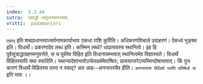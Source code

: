 ```yaml
---
index:  5.3.44
sutra:  एकाद्धो ध्यमुञन्यतरस्याम्
vritti:  padamanjari
---
```


`एकाद्` इति शब्दप्रधानत्वात्सर्वनामकार्याभावः एकधा राशि कुर्विति। अधिकरणविचाले उदाहरणं। ऐकध्यं भुङ्क्त इति। विधार्थे।
प्रकरणादेव लब्ध इति। कस्मिन् लब्धे? धाप्रत्ययस्य स्थानित्वे। इह हि पूर्वसूत्राद्धाग्रहणमनुवर्त्तते, स च पूर्वमेव विहित इति विधानासम्भवात् स्थानित्वमेव विज्ञास्यते।
विधार्थे विहितस्यापि यथा स्यादिति। स्थान्यादेशाभावोऽप्येतदर्थमेवाश्रितः; प्रत्ययान्तरेऽप्यस्मिन्दोषाभावात्। किं पुनः कारणं विधार्थे विहितस्य तस्य न स्याद्? अत आह--अनन्तरस्यैव हीति। `अनन्तरस्य विधिर्वा भवति प्रतिषेधो वा` इति भावः ।।

